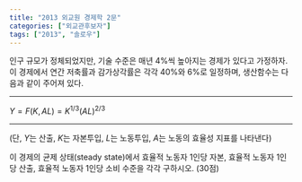 ```yaml
---
title: "2013 외교원 경제학 2문"
categories: ["외교관후보자"]
tags: ["2013", "솔로우"]
---
```


인구 규모가 정체되었지만, 기술 수준은 매년 4%씩 높아지는 경제가 있다고 가정하자. 이 경제에서 연간 저축률과 감가상각률은 각각 40%와 6%로 일정하며, 생산함수는 다음과 같이 주어져 있다.

---

$Y = F(K, AL) = K^{1/3}(AL)^{2/3}$

---

(단, $Y$는 산출, $K$는 자본투입, $L$는 노동투입, $A$는 노동의 효율성 지표를 나타낸다)

이 경제의 균제 상태(steady state)에서 효율적 노동자 1인당 자본, 효율적 노동자 1인당 산출, 효율적 노동자 1인당 소비 수준을 각각 구하시오. (30점)
